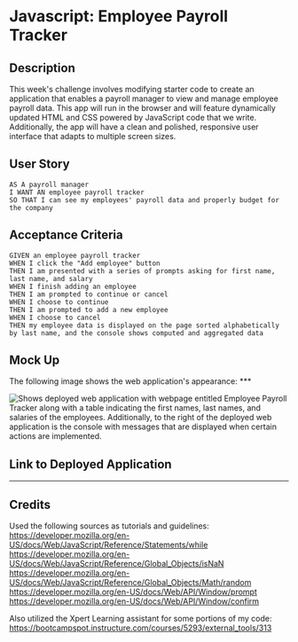 # Javascript: Employee Payroll Tracker

## Description

This week's challenge involves modifying starter code to create an application that enables a payroll manager to view and manage employee payroll data. This app will run in the browser and will feature dynamically updated HTML and CSS powered by JavaScript code that we write. Additionally, the app will have a clean and polished, responsive user interface that adapts to multiple screen sizes. 

## User Story

```
AS A payroll manager
I WANT AN employee payroll tracker
SO THAT I can see my employees' payroll data and properly budget for the company
```
## Acceptance Criteria

```
GIVEN an employee payroll tracker
WHEN I click the "Add employee" button
THEN I am presented with a series of prompts asking for first name, last name, and salary
WHEN I finish adding an employee
THEN I am prompted to continue or cancel
WHEN I choose to continue
THEN I am prompted to add a new employee
WHEN I choose to cancel
THEN my employee data is displayed on the page sorted alphabetically by last name, and the console shows computed and aggregated data
```

## Mock Up
The following image shows the web application's appearance: ***

![Shows deployed web application with webpage entitled Employee Payroll Tracker along with a table indicating the first names, last names, and salaries of the employees. Additionally, to the right of the deployed web application is the console with messages that are displayed when certain actions are implemented.](assets/images/advanced-css-portfolio.png)

## Link to Deployed Application

***

## Credits
Used the following sources as tutorials and guidelines:
https://developer.mozilla.org/en-US/docs/Web/JavaScript/Reference/Statements/while
https://developer.mozilla.org/en-US/docs/Web/JavaScript/Reference/Global_Objects/isNaN
https://developer.mozilla.org/en-US/docs/Web/JavaScript/Reference/Global_Objects/Math/random
https://developer.mozilla.org/en-US/docs/Web/API/Window/prompt
https://developer.mozilla.org/en-US/docs/Web/API/Window/confirm


Also utilized the Xpert Learning assistant for some portions of my code:
https://bootcampspot.instructure.com/courses/5293/external_tools/313